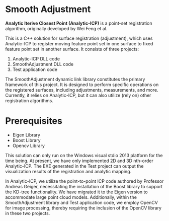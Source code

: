 # Smooth Adjustment

**Analytic Iterive Closest Point (Analytic-ICP)** is a point-set registration algorithm, originally developed by Wei Feng et al.

This is a C++ solution for surface registration (adjustment), which uses Analytic-ICP to register moving feature point set in one surface to fixed feature point set in another surface. It consists of three projects:

1. Analytic-ICP DLL code
2. SmoothAdjustment DLL code
3. Test application code

The SmoothAdjustment dynamic link library constitutes the primary framework of this project. It is designed to perform specific operations on the registered surfaces, including adjustments, measurements, and more. Currently, it relies on Analytic-ICP, but it can also utilize (rely on) other registration algorithms.

# Prerequisites
 * Eigen Library
 * Boost Library
 * Opencv Library

This solution can only run on the Windows visual stdio 2013 platform for the time being. At present, we have only implemented 2D and 3D nth-order Analytic-ICP. The EXE generated in the Test project can output the visualization results of the registration and analytic mapping.

In Analytic-ICP, we utilize the point-to-point ICP code authored by Professor Andreas Geiger, necessitating the installation of the Boost library to support the KD-tree functionality. We have migrated it to the Eigen version to accommodate large point cloud models. Additionally, within the SmoothAdjustment library and Test application code, we employ OpenCV for image processing, thereby requiring the inclusion of the OpenCV library in these two projects.
